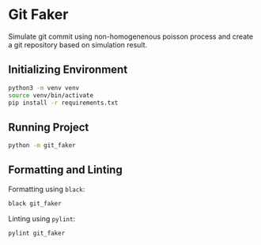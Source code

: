 # Git Faker

Simulate git commit using non-homogenenous poisson process and create a git repository based on simulation result.

## Initializing Environment

```sh
python3 -m venv venv
source venv/bin/activate
pip install -r requirements.txt
```

## Running Project

```sh
python -m git_faker
```

## Formatting and Linting

Formatting using `black`:

```sh
black git_faker
```

Linting using `pylint`:

```sh
pylint git_faker
```
